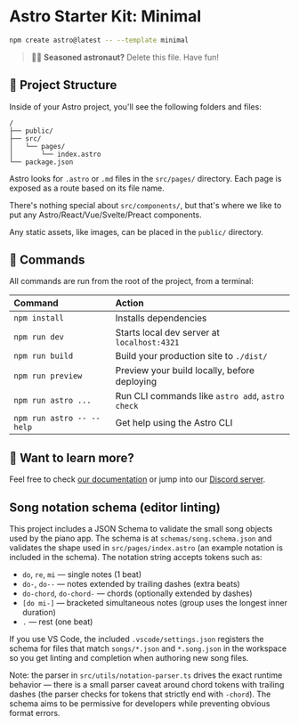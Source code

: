 # Astro Starter Kit: Minimal

```sh
npm create astro@latest -- --template minimal
```

> 🧑‍🚀 **Seasoned astronaut?** Delete this file. Have fun!

## 🚀 Project Structure

Inside of your Astro project, you'll see the following folders and files:

```text
/
├── public/
├── src/
│   └── pages/
│       └── index.astro
└── package.json
```

Astro looks for `.astro` or `.md` files in the `src/pages/` directory. Each page is exposed as a route based on its file name.

There's nothing special about `src/components/`, but that's where we like to put any Astro/React/Vue/Svelte/Preact components.

Any static assets, like images, can be placed in the `public/` directory.

## 🧞 Commands

All commands are run from the root of the project, from a terminal:

| Command                   | Action                                           |
| :------------------------ | :----------------------------------------------- |
| `npm install`             | Installs dependencies                            |
| `npm run dev`             | Starts local dev server at `localhost:4321`      |
| `npm run build`           | Build your production site to `./dist/`          |
| `npm run preview`         | Preview your build locally, before deploying     |
| `npm run astro ...`       | Run CLI commands like `astro add`, `astro check` |
| `npm run astro -- --help` | Get help using the Astro CLI                     |

## 👀 Want to learn more?

Feel free to check [our documentation](https://docs.astro.build) or jump into our [Discord server](https://astro.build/chat).

## Song notation schema (editor linting)

This project includes a JSON Schema to validate the small song objects used by the piano app. The schema is at `schemas/song.schema.json` and validates the shape used in `src/pages/index.astro` (an example notation is included in the schema). The notation string accepts tokens such as:

- `do`, `re`, `mi` — single notes (1 beat)
- `do-`, `do--` — notes extended by trailing dashes (extra beats)
- `do-chord`, `do-chord-` — chords (optionally extended by dashes)
- `[do mi-]` — bracketed simultaneous notes (group uses the longest inner duration)
- `.` — rest (one beat)

If you use VS Code, the included `.vscode/settings.json` registers the schema for files that match `songs/*.json` and `*.song.json` in the workspace so you get linting and completion when authoring new song files.

Note: the parser in `src/utils/notation-parser.ts` drives the exact runtime behavior — there is a small parser caveat around chord tokens with trailing dashes (the parser checks for tokens that strictly end with `-chord`). The schema aims to be permissive for developers while preventing obvious format errors.

